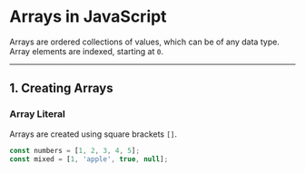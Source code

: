 # Arrays in JavaScript

Arrays are ordered collections of values, which can be of any data type. Array elements are indexed, starting at `0`.

---

## 1. Creating Arrays

### Array Literal

Arrays are created using square brackets `[]`.

```js
const numbers = [1, 2, 3, 4, 5];
const mixed = [1, 'apple', true, null];
```
